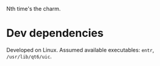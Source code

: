 Nth time's the charm.

# Dev dependencies

Developed on Linux. Assumed available executables: `entr`, `/usr/lib/qt6/uic`.
